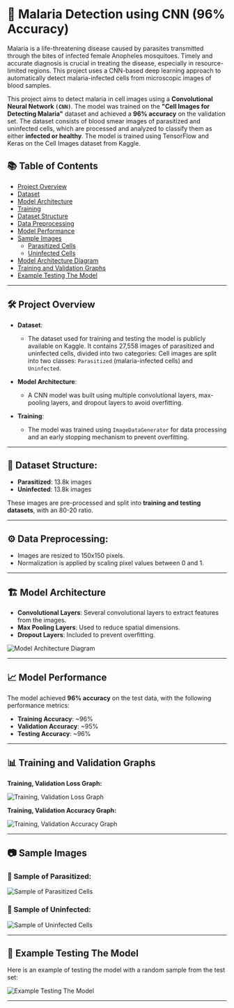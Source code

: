 # 🦠 Malaria Detection using CNN (96% Accuracy) 

Malaria is a life-threatening disease caused by parasites transmitted through the bites of infected female Anopheles mosquitoes. Timely and accurate diagnosis is crucial in treating the disease, especially in resource-limited regions. This project uses a CNN-based deep learning approach to automatically detect malaria-infected cells from microscopic images of blood samples.

This project aims to detect malaria in cell images using a **Convolutional Neural Network `(CNN)`**. The model was trained on the **"Cell Images for Detecting Malaria"** dataset and achieved a **96% accuracy** on the validation set. The dataset consists of blood smear images of parasitized and uninfected cells, which are processed and analyzed to classify them as either **infected or healthy**. The model is trained using TensorFlow and Keras on the Cell Images dataset from Kaggle.

## 📚 Table of Contents

- [Project Overview](#project-overview)
- [Dataset](#dataset)
- [Model Architecture](#model-architecture)
- [Training](#training)
- [Dataset Structure](#dataset-structure)
- [Data Preprocessing](#data-preprocessing)
- [Model Performance](#model-performance)
- [Sample Images](#sample-images)
  - [Parasitized Cells](#sample-of-parasitized)
  - [Uninfected Cells](#sample-of-uninfected)
- [Model Architecture Diagram](#model-architecture-diagram)
- [Training and Validation Graphs](#training-and-validation-graphs)
- [Example Testing The Model](#example-testing-the-model)

---

## 🛠️ Project Overview

- **Dataset**:
  * The dataset used for training and testing the model is publicly available on Kaggle. It contains 27,558 images of parasitized and uninfected cells, divided into two categories:
    Cell images are split into two classes: `Parasitized` (malaria-infected cells) and `Uninfected`.
  
- **Model Architecture**:
  * A CNN model was built using multiple convolutional layers, max-pooling layers, and dropout layers to avoid overfitting.
  
- **Training**:
  * The model was trained using `ImageDataGenerator` for data processing and an early stopping mechanism to prevent overfitting.

---

## 📁 Dataset Structure:

- **Parasitized**: 13.8k images
- **Uninfected**: 13.8k images

These images are pre-processed and split into **training and testing datasets**, with an 80-20 ratio.

---

## ⚙️ Data Preprocessing:

- Images are resized to 150x150 pixels.
- Normalization is applied by scaling pixel values between 0 and 1.

---

## 🏗️ Model Architecture

- **Convolutional Layers**: Several convolutional layers to extract features from the images.
- **Max Pooling Layers**: Used to reduce spatial dimensions.
- **Dropout Layers**: Included to prevent overfitting.

![Model Architecture Diagram](https://github.com/user-attachments/assets/047565f8-4adc-4893-b8ce-b8c0acb822bc)

---

## 📈 Model Performance

The model achieved **96% accuracy** on the test data, with the following performance metrics:

- **Training Accuracy**: ~96%
- **Validation Accuracy**: ~95%
- **Testing Accuracy**: ~96%

---

## 📊 Training and Validation Graphs

**Training, Validation Loss Graph:**

![Training, Validation Loss Graph](https://github.com/user-attachments/assets/f4bf59ad-4405-47d9-89a8-f187a78e4797)

**Training, Validation Accuracy Graph:**

![Training, Validation Accuracy Graph](https://github.com/user-attachments/assets/986bf58a-d392-4d95-92ef-6707bde47430)

---

## 📷 Sample Images

### 🦠 Sample of Parasitized:

![Sample of Parasitized Cells](https://github.com/user-attachments/assets/f9bea5bf-8a31-4208-9d67-17b49f4f1781)

### 🚫 Sample of Uninfected:

![Sample of Uninfected Cells](https://github.com/user-attachments/assets/6631bd28-7245-4b93-b883-f5e94fb2e88a)

---

## 🧪 Example Testing The Model

Here is an example of testing the model with a random sample from the test set:

![Example Testing The Model](https://github.com/user-attachments/assets/95dc2d1f-c9bd-40a6-ab78-d47dc0ad6d3b)

---
